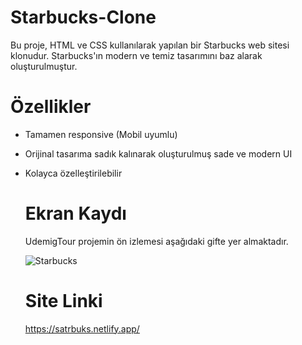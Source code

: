 # Starbucks-Clone
Bu proje, HTML ve CSS kullanılarak yapılan bir Starbucks web sitesi klonudur. Starbucks'ın modern ve temiz tasarımını baz alarak oluşturulmuştur.

# Özellikler
- Tamamen responsive (Mobil uyumlu)
  
- Orijinal tasarıma sadık kalınarak oluşturulmuş sade ve modern UI
  
- Kolayca özelleştirilebilir

  # Ekran Kaydı
  UdemigTour projemin ön izlemesi aşağıdaki gifte yer almaktadır.

  ![Starbucks](https://github.com/user-attachments/assets/3b571ba9-9ed2-4390-b41f-94e2447ac697)

  # Site Linki
  https://satrbuks.netlify.app/


